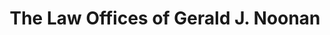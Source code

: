 ---
title: "The Law Offices of Gerald J. Noonan"
url: /brockton/the-law-offices-of-gerald-j-noonan/
shop: supermarket
---